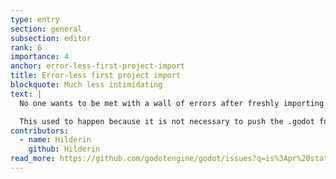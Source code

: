 ```yaml
---
type: entry
section: general
subsection: editor
rank: 6
importance: 4
anchor: error-less-first-project-import
title: Error-less first project import
blockquote: Much less intimidating
text: |
  No one wants to be met with a wall of errors after freshly importing their project from a version control system.

  This used to happen because it is not necessary to push the .godot folder into your repositories, since it auto-generates upon opening your project for the first time. After that, you had to restart the editor to get rid of all the errors caused by broken references — not anymore!
contributors:
  - name: Hilderin
    github: Hilderin
read_more: https://github.com/godotengine/godot/issues?q=is%3Apr%20state%3Amerged%2092303%2093972%2092667%2093064
---
```


